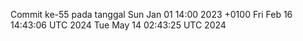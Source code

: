 Commit ke-55 pada tanggal Sun Jan 01 14:00 2023 +0100
Fri Feb 16 14:43:06 UTC 2024
Tue May 14 02:43:25 UTC 2024
